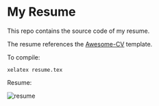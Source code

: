 # My Resume

This repo contains the source code of my resume.

The resume references the [Awesome-CV](https://github.com/posquit0/Awesome-CV) template. 

To compile:

```shell
xelatex resume.tex
```
Resume:

![resume](https://user-images.githubusercontent.com/56286288/192429810-7c903922-2e9f-48d9-b28d-4554fb8bd2df.jpg)
